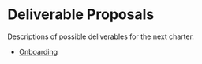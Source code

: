 # Deliverable Proposals
Descriptions of possible deliverables for the next charter.
* [Onboarding](onboarding.md)
